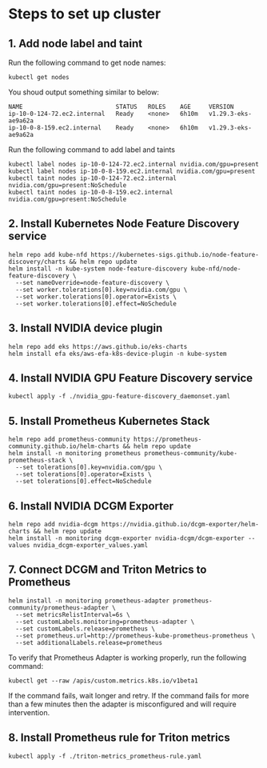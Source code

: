 # Steps to set up cluster

## 1. Add node label and taint

Run the following command to get node names:
```
kubectl get nodes
```

You shoud output something similar to below:

```
NAME                          STATUS   ROLES    AGE     VERSION
ip-10-0-124-72.ec2.internal   Ready    <none>   6h10m   v1.29.3-eks-ae9a62a
ip-10-0-8-159.ec2.internal    Ready    <none>   6h10m   v1.29.3-eks-ae9a62a
```

Run the following command to add label and taints

```
kubectl label nodes ip-10-0-124-72.ec2.internal nvidia.com/gpu=present
kubectl label nodes ip-10-0-8-159.ec2.internal nvidia.com/gpu=present
kubectl taint nodes ip-10-0-124-72.ec2.internal nvidia.com/gpu=present:NoSchedule
kubectl taint nodes ip-10-0-8-159.ec2.internal nvidia.com/gpu=present:NoSchedule
```

## 2. Install Kubernetes Node Feature Discovery service

```
helm repo add kube-nfd https://kubernetes-sigs.github.io/node-feature-discovery/charts && helm repo update
helm install -n kube-system node-feature-discovery kube-nfd/node-feature-discovery \
  --set nameOverride=node-feature-discovery \
  --set worker.tolerations[0].key=nvidia.com/gpu \
  --set worker.tolerations[0].operator=Exists \
  --set worker.tolerations[0].effect=NoSchedule
```

## 3. Install NVIDIA device plugin

```
helm repo add eks https://aws.github.io/eks-charts
helm install efa eks/aws-efa-k8s-device-plugin -n kube-system
```

## 4. Install NVIDIA GPU Feature Discovery service

```
kubectl apply -f ./nvidia_gpu-feature-discovery_daemonset.yaml
```

## 5. Install Prometheus Kubernetes Stack

```
helm repo add prometheus-community https://prometheus-community.github.io/helm-charts && helm repo update
helm install -n monitoring prometheus prometheus-community/kube-prometheus-stack \
  --set tolerations[0].key=nvidia.com/gpu \
  --set tolerations[0].operator=Exists \
  --set tolerations[0].effect=NoSchedule
```

## 6. Install NVIDIA DCGM Exporter

```
helm repo add nvidia-dcgm https://nvidia.github.io/dcgm-exporter/helm-charts && helm repo update
helm install -n monitoring dcgm-exporter nvidia-dcgm/dcgm-exporter --values nvidia_dcgm-exporter_values.yaml
```

## 7. Connect DCGM and Triton Metrics to Prometheus

```
helm install -n monitoring prometheus-adapter prometheus-community/prometheus-adapter \
  --set metricsRelistInterval=6s \
  --set customLabels.monitoring=prometheus-adapter \
  --set customLabels.release=prometheus \
  --set prometheus.url=http://prometheus-kube-prometheus-prometheus \
  --set additionalLabels.release=prometheus
```

To verify that Prometheus Adapter is working properly, run the following command:

```
kubectl get --raw /apis/custom.metrics.k8s.io/v1beta1
```

If the command fails, wait longer and retry. If the command fails for more than a few minutes then the adapter is misconfigured and will require intervention.

## 8. Install Prometheus rule for Triton metrics

```
kubectl apply -f ./triton-metrics_prometheus-rule.yaml
```
